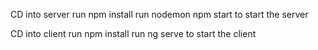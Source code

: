 CD into server
    run npm install
        run nodemon npm start to start the server

CD into client
    run npm install
        run ng serve to start the client
